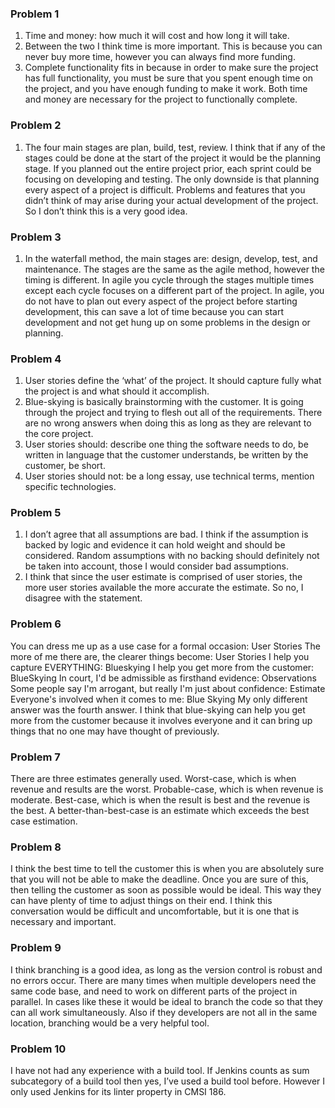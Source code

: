 ### Problem 1
1. Time and money: how much it will cost and how long it will take.
2. Between the two I think time is more important. This is because you can never buy more time, however you can always find more funding.
3. Complete functionality fits in because in order to make sure the project has full functionality, you must be sure that you spent enough time on the project, and you have enough funding to make it work. Both time and money are necessary for the project to functionally complete.

### Problem 2
1. The four main stages are plan, build, test, review. I think that if any of the stages could be done at the start of the project it would be the planning stage. If you planned out the entire project prior, each sprint could be focusing on developing and testing. The only downside is that planning every aspect of a project is difficult. Problems and features that you didn’t think of may arise during your actual development of the project. So I don’t think this is a very good idea.

### Problem 3
1. In the waterfall method, the main stages are: design, develop, test, and maintenance. The stages are the same as the agile method, however the timing is different. In agile you cycle through the stages multiple times except each cycle focuses on a different part of the project. In agile, you do not have to plan out every aspect of the project before starting development, this can save a lot of time because you can start development and not get hung up on some problems in the design or planning. 

### Problem 4
1. User stories define the ‘what’ of the project. It should capture fully what the project is and what should it accomplish.
2. Blue-skying is basically brainstorming with the customer. It is going through the project and trying to flesh out all of the requirements. There are no wrong answers when doing this as long as they are relevant to the core project.
3. User stories should: describe one thing the software needs to do, be written in language that the customer understands, be written by the customer, be short.
4. User stories should not: be a long essay, use technical terms, mention specific technologies.

### Problem 5
1. I don’t agree that all assumptions are bad. I think if the assumption is backed by logic and evidence it can hold weight and should be considered. Random assumptions with no backing should definitely not be taken into account, those I would consider bad assumptions.
2. I think that since the user estimate is comprised of user stories, the more user stories available the more accurate the estimate. So no, I disagree with the statement.

### Problem 6
You can dress me up as a use case for a formal occasion: User Stories
The more of me there are, the clearer things become: User Stories
I help you capture EVERYTHING: Blueskying
I help you get more from the customer: BlueSkying
In court, I'd be admissible as firsthand evidence: Observations
Some people say I'm arrogant, but really I'm just about confidence: Estimate
Everyone's involved when it comes to me: Blue Skying
My only different answer was the fourth answer. I think that blue-skying can help you get more from the customer because it involves everyone and it can bring up things that no one may have thought of previously.

### Problem 7
There are three estimates generally used. Worst-case, which is when revenue and results are the worst. Probable-case, which is when revenue is moderate. Best-case, which is when the result is best and the revenue is the best. A better-than-best-case is an estimate which exceeds the best case estimation.

### Problem 8
I think the best time to tell the customer this is when you are absolutely sure that you will not be able to make the deadline. Once you are sure of this, then telling the customer as soon as possible would be ideal. This way they can have plenty of time to adjust things on their end. I think this conversation would be difficult and uncomfortable, but it is one that is necessary and important. 

### Problem 9
I think branching is a good idea, as long as the version control is robust and no errors occur. There are many times when multiple developers need the same code base, and need to work on different parts of the project in parallel. In cases like these it would be ideal to branch the code so that they can all work simultaneously. Also if they developers are not all in the same location, branching would be a very helpful tool. 

### Problem 10
I have not had any experience with a build tool. If Jenkins counts as sum subcategory of a build tool then yes, I’ve used a build tool before. However I only used Jenkins for its linter property in CMSI 186.
